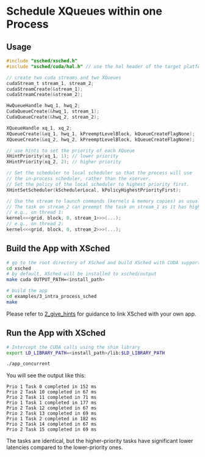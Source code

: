 # Schedule XQueues within one Process

## Usage

```c
#include "xsched/xsched.h"
#include "xsched/cuda/hal.h" // use the hal header of the target platform

// create two cuda streams and two XQueues
cudaStream_t stream_1, stream_2;
cudaStreamCreate(&stream_1);
cudaStreamCreate(&stream_2);

HwQueueHandle hwq_1, hwq_2;
CudaQueueCreate(&hwq_1, stream_1);
CudaQueueCreate(&hwq_2, stream_2);

XQueueHandle xq_1, xq_2;
XQueueCreate(&xq_1, hwq_1, kPreemptLevelBlock, kQueueCreateFlagNone);
XQueueCreate(&xq_2, hwq_2, kPreemptLevelBlock, kQueueCreateFlagNone);

// use hints to set the priority of each XQueue
XHintPriority(xq_1, 1); // lower priority
XHintPriority(xq_2, 2); // higher priority

// Set the scheduler to local scheduler so that the process will use
// the in-process scheduler, rather than the xserver.
// Set the policy of the local scheduler to highest priority first.
XHintSetScheduler(kSchedulerLocal, kPolicyHighestPriorityFirst);

// Use the stream to launch commands (kernels & memory copies) as usual.
// The task on stream_2 can preempt the task on stream_1 as it has higher priority.
// e.g., on thread 1:
kernel<<<grid, block, 0, stream_1>>>(...);
// e.g., on thread 2:
kernel<<<grid, block, 0, stream_2>>>(...);
```

## Build the App with XSched

```bash
# go to the root directory of XSched and build XSched with CUDA support
cd xsched
# by default, XSched will be installed to xsched/output
make cuda OUTPUT_PATH=<install_path>

# build the app
cd examples/3_intra_process_sched
make
```

Please refer to [2_give_hints](../2_give_hints/README.md#link-xsched-with-your-own-app) for guidance to link XSched with your own app.

## Run the App with XSched

```bash
# Intercept the CUDA calls using the shim library
export LD_LIBRARY_PATH=<install_path>/lib:$LD_LIBRARY_PATH

./app_concurrent
```

You will see the output like this:

```
Prio 1 Task 0 completed in 152 ms
Prio 2 Task 10 completed in 67 ms
Prio 2 Task 11 completed in 71 ms
Prio 1 Task 1 completed in 177 ms
Prio 2 Task 12 completed in 67 ms
Prio 2 Task 13 completed in 69 ms
Prio 1 Task 2 completed in 182 ms
Prio 2 Task 14 completed in 67 ms
Prio 2 Task 15 completed in 69 ms
```

The tasks are identical, but the higher-priority tasks have significant lower latencies compared to the lower-priority ones.
